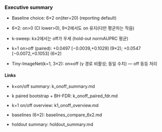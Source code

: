 ### Executive summary

- Baseline choice: 6×2 on(iter=20) (reporting default)

- 6×2: on>0 (CI lower>0), 9×2에서도 on 유지(다만 평균차는 작음)

- k-sweep: k≥2에서는 off가 우세 (hold-out normAUPRC 평균)

- k=1 on>off (paired): +0.0497 [−0.0039,+0.1029] (9×2); +0.0547 [−0.0072,+0.1053] (6×2)

- Tiny-ImageNet(k=1, 3×2): on≈off (γ 경로 비활성; 동일 수치) — off 동등 처리



#### Links

- k×on/off summary: k_onoff_summary.md

- k paired bootstrap + BH-FDR: k_onoff_paired_fdr.md

- k=1 on/off overview: k1_onoff_overview.md

- baselines (6×2): baselines_compare_6x2.md

- holdout summary: holdout_summary.md
